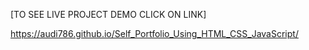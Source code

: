 [TO SEE LIVE PROJECT DEMO CLICK ON LINK] 


https://audi786.github.io/Self_Portfolio_Using_HTML_CSS_JavaScript/
